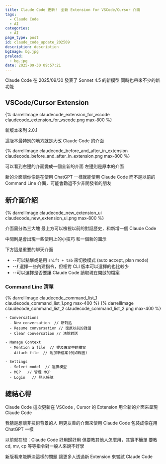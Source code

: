 ```yaml
---
title: Claude Code 更新！ 全新 Extension for VSCode/Cursor 介面
tags:
  - Claude Code
  - AI
categories: 
  - AI
page_type: post
id: claude_code_update_202509
description: description
bgImage: bg.jpg
preload:
  - bg.jpg
date: 2025-09-30 09:57:21
---
```


Claude Code 在 2025/09/30 發表了 Sonnet 4.5 的新模型
同時也帶來不少的新功能

## VSCode/Cursor Extension

{% darrellImage claudecode_extension_for_vscode claudecode_extension_for_vscode.png max-800 %}

新版本來到 2.0.1

這版本最特別的地方就是大改 Claude Code 的介面

{% darrellImage claudecode_before_and_after_in_extension claudecode_before_and_after_in_extension.png max-800 %}

可以看到右邊的介面變成一個全新的介面
左邊則是原本的介面

新的介面讓你像是在使用 ChatGPT 一樣就能使用 Claude Code
而不是以前的 Command Line 介面，可能會勸退不少非開發者的朋友

## 新介面介紹

{% darrellImage claudecode_new_extension_ui claudecode_new_extension_ui.png max-800 %}

介面需分為三大塊
最上方可以檢視以前的對話歷史，和新增一個 Claude Code 

中間則是會出現一些使用上的小技巧
和一個新的圖示

下方這是重要的聊天介面
- --可以點擊或是用 `shift + tab` 來切換模式 (auto accept, plan mode)
- --**/** 選擇一些內建指令，但相對 CLI 版本可以選擇的也比較少
- --可以選擇是否要讓 Claude Code 讀取現在開啟的檔案

### Command Line 清單

{% darrellImage claudecode_command_list_1 claudecode_command_list_1.png max-400 %}
{% darrellImage claudecode_command_list_2 claudecode_command_list_2.png max-400 %}

```
- Conversations
  - New conversation  // 新對話 
  - Resume conversation // 復原以前的對話  
  - Clear conversation // 清除對話

- Manage Context
  - Mention a file  // 提及專案中的檔案
  - Attach file  // 附加新檔案(例如截圖)

- Settings
  - Select model  // 選擇模型
  - MCP   // 管理 MCP
  - Login   // 登入帳號
```

## 總結心得

Claude Code 這次更新在 VSCode , Cursor 的 Extension
用全新的介面來呈現 Claude Code

我猜是想讓非技術背景的人
用更友善的介面來使用 Claude Code
包裝成像在用 ChatGPT 一樣

以前就在想：Claude Code 好用歸好用
但要教其他人怎麼用，其實不簡單
要教 cd, mv, cp 等等指令對一般人來說不好學

新版看來能解決這樣的問題
讓更多人透過新 Extension 來嘗試 Claude Code